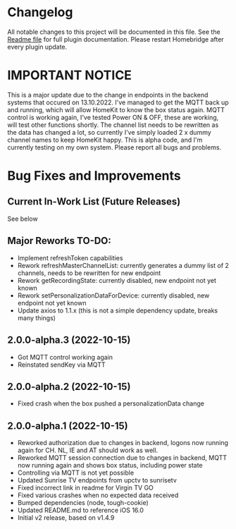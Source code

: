 # Changelog
All notable changes to this project will be documented in this file.
See the [Readme file](https://github.com/jsiegenthaler/homebridge-eosstb/blob/master/README.md) for full plugin documentation.
Please restart Homebridge after every plugin update.

# IMPORTANT NOTICE
This is a major update due to the change in endpoints in the backend systems that occured on 13.10.2022.
I've managed to get the MQTT back up and running, which will allow HomeKit to know the box status again.
MQTT control is working again, I've tested Power ON & OFF, these are working, will test other functions shortly.
The channel list needs to be rewritten as the data has changed a lot, so currently I've simply loaded 2 x dummy channel names to keep HomeKit happy.
This is alpha code, and I'm currently testing on my own system.
Please report all bugs and problems.


# Bug Fixes and Improvements

## Current In-Work List (Future Releases)
See below

## Major Reworks TO-DO:
* Implement refreshToken capabilities
* Rework refreshMasterChannelList: currently generates a dummy list of 2 channels, needs to be rewritten for new endpoint
* Rework getRecordingState: currently disabled, new endpoint not yet known
* Rework setPersonalizationDataForDevice: currently disabled, new endpoint not yet known
* Update axios to 1.1.x (this is not a simple dependency update, breaks many things)




## 2.0.0-alpha.3 (2022-10-15)
* Got MQTT control working again
* Reinstated sendKey via MQTT

## 2.0.0-alpha.2 (2022-10-15)
* Fixed crash when the box pushed a personalizationData change

## 2.0.0-alpha.1 (2022-10-15)
* Reworked authorization due to changes in backend, logons now running again for CH. NL, IE and AT should work as well.
* Reworked MQTT session connection due to changes in backend, MQTT now running again and shows box status, including power state
* Controlling via MQTT is not yet possible
* Updated Sunrise TV endpoints from upctv to sunrisetv
* Fixed incorrect link in readme for Virgin TV GO
* Fixed various crashes when no expected data received
* Bumped dependencies (node, tough-cookie)
* Updated README.md to reference iOS 16.0
* Initial v2 release, based on v1.4.9

